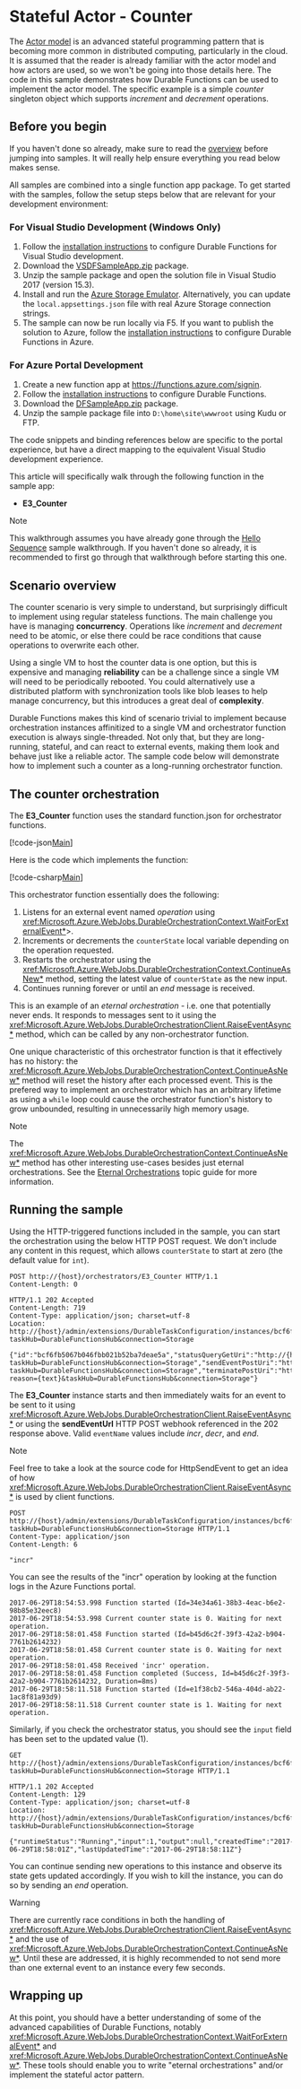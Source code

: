 # Stateful Actor - Counter
The [Actor model](https://en.wikipedia.org/wiki/Actor_model) is an advanced stateful programming pattern that is becoming more common in distributed computing, particularly in the cloud. It is assumed that the reader is already familiar with the actor model and how actors are used, so we won't be going into those details here. The code in this sample demonstrates how Durable Functions can be used to implement the actor model. The specific example is a simple *counter* singleton object which supports *increment* and *decrement* operations.

## Before you begin
If you haven't done so already, make sure to read the [overview](~/articles/overview.md) before jumping into samples. It will really help ensure everything you read below makes sense.

All samples are combined into a single function app package. To get started with the samples, follow the setup steps below that are relevant for your development environment:

### For Visual Studio Development (Windows Only)
1. Follow the [installation instructions](~/articles/installation.md) to configure Durable Functions for Visual Studio development.
2. Download the [VSDFSampleApp.zip](~/files/VSDFSampleApp.zip) package.
3. Unzip the sample package and open the solution file in Visual Studio 2017 (version 15.3).
4. Install and run the [Azure Storage Emulator](https://docs.microsoft.com/en-us/azure/storage/storage-use-emulator). Alternatively, you can update the `local.appsettings.json` file with real Azure Storage connection strings.
5. The sample can now be run locally via F5. If you want to publish the solution to Azure, follow the [installation instructions](~/articles/installation.md) to configure Durable Functions in Azure.

### For Azure Portal Development
1. Create a new function app at https://functions.azure.com/signin.
2. Follow the [installation instructions](~/articles/installation.md) to configure Durable Functions.
3. Download the [DFSampleApp.zip](~/files/DFSampleApp.zip) package.
4. Unzip the sample package file into `D:\home\site\wwwroot` using Kudu or FTP.

The code snippets and binding references below are specific to the portal experience, but have a direct mapping to the equivalent Visual Studio development experience.

This article will specifically walk through the following function in the sample app:

* **E3_Counter**

> [!NOTE]
> This walkthrough assumes you have already gone through the [Hello Sequence](./sequence.md) sample walkthrough. If you haven't done so already, it is recommended to first go through that walkthrough before starting this one.

## Scenario overview
The counter scenario is very simple to understand, but surprisingly difficult to implement using regular stateless functions. The main challenge you have is managing **concurrency**. Operations like *increment* and *decrement* need to be atomic, or else there could be race conditions that cause operations to overwrite each other.

Using a single VM to host the counter data is one option, but this is expensive and managing **reliability** can be a challenge since a single VM will need to be periodically rebooted. You could alternatively use a distributed platform with synchronization tools like blob leases to help manage concurrency, but this introduces a great deal of **complexity**.

Durable Functions makes this kind of scenario trivial to implement because orchestration instances affinitized to a single VM and orchestrator function execution is always single-threaded. Not only that, but they are long-running, stateful, and can react to external events, making them look and behave just like a reliable actor. The sample code below will demonstrate how to implement such a counter as a long-running orchestrator function.

## The counter orchestration
The **E3_Counter** function uses the standard function.json for orchestrator functions.

[!code-json[Main](~/../samples/csx/E3_Counter/function.json)]

Here is the code which implements the function:

[!code-csharp[Main](~/../samples/csx/E3_Counter/run.csx)]

This orchestrator function essentially does the following:

1. Listens for an external event named *operation* using <xref:Microsoft.Azure.WebJobs.DurableOrchestrationContext.WaitForExternalEvent*>>.
2. Increments or decrements the `counterState` local variable depending on the operation requested.
3. Restarts the orchestrator using the <xref:Microsoft.Azure.WebJobs.DurableOrchestrationContext.ContinueAsNew*> method, setting the latest value of `counterState` as the new input.
4. Continues running forever or until an *end* message is received.

This is an example of an *eternal orchestration* - i.e. one that potentially never ends. It responds to messages sent to it using the <xref:Microsoft.Azure.WebJobs.DurableOrchestrationClient.RaiseEventAsync*> method, which can be called by any non-orchestrator function.

One unique characteristic of this orchestrator function is that it effectively has no history: the <xref:Microsoft.Azure.WebJobs.DurableOrchestrationContext.ContinueAsNew*> method will reset the history after each processed event. This is the prefered way to implement an orchestrator which has an arbitrary lifetime as using a `while` loop could cause the orchestrator function's history to grow unbounded, resulting in unnecessarily high memory usage.

> [!NOTE]
> The <xref:Microsoft.Azure.WebJobs.DurableOrchestrationContext.ContinueAsNew*> method has other interesting use-cases besides just eternal orchestrations. See the [Eternal Orchestrations](../topics/eternal-orchestrations.md) topic guide for more information.

## Running the sample
Using the HTTP-triggered functions included in the sample, you can start the orchestration using the below HTTP POST request. We don't include any content in this request, which allows `counterState` to start at zero (the default value for `int`).

```plaintext
POST http://{host}/orchestrators/E3_Counter HTTP/1.1
Content-Length: 0
```

```plaintext
HTTP/1.1 202 Accepted
Content-Length: 719
Content-Type: application/json; charset=utf-8
Location: http://{host}/admin/extensions/DurableTaskConfiguration/instances/bcf6fb5067b046fbb021b52ba7deae5a?taskHub=DurableFunctionsHub&connection=Storage

{"id":"bcf6fb5067b046fbb021b52ba7deae5a","statusQueryGetUri":"http://{host}/admin/extensions/DurableTaskConfiguration/instances/bcf6fb5067b046fbb021b52ba7deae5a?taskHub=DurableFunctionsHub&connection=Storage","sendEventPostUri":"http://{host}/admin/extensions/DurableTaskConfiguration/instances/bcf6fb5067b046fbb021b52ba7deae5a/raiseEvent/{eventName}?taskHub=DurableFunctionsHub&connection=Storage","terminatePostUri":"http://{host}/admin/extensions/DurableTaskConfiguration/instances/bcf6fb5067b046fbb021b52ba7deae5a/terminate?reason={text}&taskHub=DurableFunctionsHub&connection=Storage"}
```

The **E3_Counter** instance starts and then immediately waits for an event to be sent to it using <xref:Microsoft.Azure.WebJobs.DurableOrchestrationClient.RaiseEventAsync*> or using the **sendEventUrl** HTTP POST webhook referenced in the 202 response above. Valid `eventName` values include *incr*, *decr*, and *end*.

> [!NOTE]
> Feel free to take a look at the source code for HttpSendEvent to get an idea of how <xref:Microsoft.Azure.WebJobs.DurableOrchestrationClient.RaiseEventAsync*> is used by client functions.

```plaintext
POST http://{host}/admin/extensions/DurableTaskConfiguration/instances/bcf6fb5067b046fbb021b52ba7deae5a/raiseEvent/operation?taskHub=DurableFunctionsHub&connection=Storage HTTP/1.1
Content-Type: application/json
Content-Length: 6

"incr"
```

You can see the results of the "incr" operation by looking at the function logs in the Azure Functions portal.

```plaintext
2017-06-29T18:54:53.998 Function started (Id=34e34a61-38b3-4eac-b6e2-98b85e32eec8)
2017-06-29T18:54:53.998 Current counter state is 0. Waiting for next operation.
2017-06-29T18:58:01.458 Function started (Id=b45d6c2f-39f3-42a2-b904-7761b2614232)
2017-06-29T18:58:01.458 Current counter state is 0. Waiting for next operation.
2017-06-29T18:58:01.458 Received 'incr' operation.
2017-06-29T18:58:01.458 Function completed (Success, Id=b45d6c2f-39f3-42a2-b904-7761b2614232, Duration=8ms)
2017-06-29T18:58:11.518 Function started (Id=e1f38cb2-546a-404d-ab22-1ac8f81a93d9)
2017-06-29T18:58:11.518 Current counter state is 1. Waiting for next operation.
```

Similarly, if you check the orchestrator status, you should see the `input` field has been set to the updated value (1).

```plaintext
GET http://{host}/admin/extensions/DurableTaskConfiguration/instances/bcf6fb5067b046fbb021b52ba7deae5a?taskHub=DurableFunctionsHub&connection=Storage HTTP/1.1
```

```plaintext
HTTP/1.1 202 Accepted
Content-Length: 129
Content-Type: application/json; charset=utf-8
Location: http://{host}/admin/extensions/DurableTaskConfiguration/instances/bcf6fb5067b046fbb021b52ba7deae5a?taskHub=DurableFunctionsHub&connection=Storage

{"runtimeStatus":"Running","input":1,"output":null,"createdTime":"2017-06-29T18:58:01Z","lastUpdatedTime":"2017-06-29T18:58:11Z"}
```

You can continue sending new operations to this instance and observe its state gets updated accordingly. If you wish to kill the instance, you can do so by sending an *end* operation.

> [!WARNING]
> There are currently race conditions in both the handling of <xref:Microsoft.Azure.WebJobs.DurableOrchestrationClient.RaiseEventAsync*> and the use of <xref:Microsoft.Azure.WebJobs.DurableOrchestrationContext.ContinueAsNew*>. Until these are addressed, it is highly recommended to not send more than one external event to an instance every few seconds.

## Wrapping up
At this point, you should have a better understanding of some of the advanced capabilities of Durable Functions, notably <xref:Microsoft.Azure.WebJobs.DurableOrchestrationContext.WaitForExternalEvent*> and <xref:Microsoft.Azure.WebJobs.DurableOrchestrationContext.ContinueAsNew*>. These tools should enable you to write "eternal orchestrations" and/or implement the stateful actor pattern.